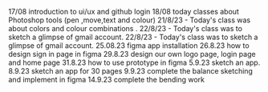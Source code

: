 17/08 introduction to ui/ux and github login 
18/08 today classes about Photoshop tools (pen ,move,text and colour)
21/8/23 - Today's class was about colors and colour combinations . 22/8/23 - Today's class was to sketch a glimpse of gmail account.
22/8/23 - Today's class was to sketch a glimpse of gmail account.
25.08.23 figma app installation
26.8.23 how to design sign in page in figma
29.8.23 design our own logo page, login page and home page
31.8.23 how to use prototype in figma
5.9.23 sketch an app.
8.9.23 sketch an app for 30 pages
9.9.23 complete the balance sketching and implement in figma
14.9.23 complete the bending work
